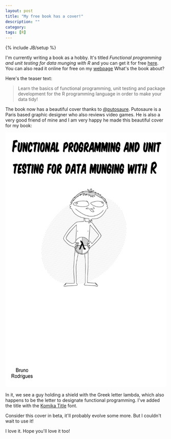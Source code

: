 ```yaml
---
layout: post
title: "My free book has a cover!"
description: ""
category: 
tags: [R]
---
```

{% include JB/setup %}

I'm currently writing a book as a hobby. It's titled *Functional programming and unit testing for data munging with R* and you can get it for free [here](https://leanpub.com/fput/). You can also read it online for free on my [webpage](www.brodrigues.co/fput) What's the book about?

Here's the teaser text: 

>Learn the basics of functional programming, unit testing and package development for the R programming language in order to make your data tidy!

The book now has a beautiful cover thanks to [@putosaure](https://twitter.com/putosaure). Putosaure is a Paris based graphic designer who also reviews video games. He is also a very good friend of mine and I am very happy he made this beautiful cover for my book:

<img src="/assets/images/cover.png" width="612" height="792"/>

In it, we see a guy holding a shield with the Greek letter lambda, which also happens to be the letter to designate functional programming. I've added the title with the [Komika Title](http://www.dafont.com/komika-title.font) font.

Consider this cover in beta, it'll probably evolve some more. But I couldn't wait to use it!

I love it. Hope you'll love it too!
